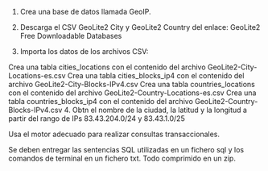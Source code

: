1. Crea una base de datos llamada GeoIP.

2. Descarga el CSV GeoLite2 City y GeoLite2 Country del enlace: GeoLite2 Free Downloadable Databases

3. Importa los datos de los archivos CSV:

  Crea una tabla cities_locations con el contenido del archivo GeoLite2-City-Locations-es.csv
  Crea una tabla cities_blocks_ip4 con el contenido del archivo GeoLite2-City-Blocks-IPv4.csv
  Crea una tabla countries_locations con el contenido del archivo GeoLite2-Country-Locations-es.csv
  Crea una tabla countries_blocks_ip4 con el contenido del archivo GeoLite2-Country-Blocks-IPv4.csv
4. Obtn el nombre de la ciudad, la latitud y la longitud a partir del rango de IPs 83.43.204.0/24 y 83.43.1.0/25

Usa el motor adecuado para realizar consultas transaccionales.

Se deben entregar las sentencias SQL utilizadas en un fichero sql y los comandos de terminal en un fichero txt. Todo comprimido en un zip.
